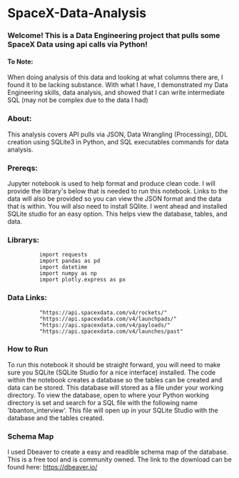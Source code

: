 # SpaceX-Data-Analysis

### Welcome! This is a Data Engineering project that pulls some SpaceX Data using api calls via Python!

#### To Note: 
When doing analysis of this data and looking at what columns there are, I found it to be lacking substance. With what I have, I demonstrated my Data Engineering skills, data analysis, and showed that I can write intermediate SQL (may not be complex due to the data I had)

### About: 
This analysis covers API pulls via JSON, Data Wrangling (Processing), DDL creation using SQLite3 in Python, and SQL executables commands for data analysis.

### Prereqs:
Jupyter notebook is used to help format and produce clean code. I will provide the library's below that is needed to run this notebook. Links to the data will also be provided so you can view the JSON format and the data that is within. You will also need to install SQlite. I went ahead and installed
SQLite studio for an easy option. This helps view the database, tables, and data.

### Librarys:
              import requests
              import pandas as pd
              import datetime
              import numpy as np
              import plotly.express as px

### Data Links: 
              "https://api.spacexdata.com/v4/rockets/"
              "https://api.spacexdata.com/v4/launchpads/"
              "https://api.spacexdata.com/v4/payloads/"
              "https://api.spacexdata.com/v4/launches/past"


### How to Run
To run this notebook it should be straight forward, you will need to make sure you SQLite (SQLite Studio for a nice interface) installed. The code within the notebook creates a database so the tables can be created and data can be stored. This database will stored as a file under your working directory. To view the database, open to where your Python working directory is set and search for a SQL file with the following name 'bbanton_interview'. This file will open up in your SQLite Studio with the database and the tables created.

### Schema Map
I used Dbeaver to create a easy and readible schema map of the database. This is a free tool and is community owned. The link to the download can be found here: https://dbeaver.io/
